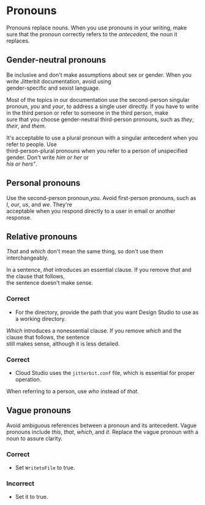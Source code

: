 ﻿# Pronouns
Pronouns replace nouns. When you use pronouns in your writing, make sure that the pronoun correctly refers to the
*antecedent*, the noun it replaces.

## Gender-neutral pronouns
Be inclusive and don't make assumptions about sex or gender. When you write Jitterbit documentation, avoid using  
gender-specific and sexist language.

Most of the topics in our documentation use the second-person singular pronoun, *you* and *your*, to address a
single user directly. If you have to write in the third person or refer to someone in the third person, make  
sure that you choose gender-neutral third-person pronouns, such as *they*, *their*, and *them*.

It's acceptable to use a plural pronoun with a singular antecedent when you refer to people. Use  
third-person-plural pronouns when you refer to a person of unspecified gender. Don't write *him or her* or  
*his or hers"*.


## Personal pronouns
Use the second-person pronoun,*you*. Avoid first-person pronouns, such as *I*, *our*, *us*, and *we*. They're  
acceptable when you respond directly to a user in email or another response.

## Relative pronouns
*That* and *which* don't mean the same thing, so don't use them interchangeably.

In a sentence, *that* introduces an essential clause. If you remove  *that* and the clause that follows,  
the sentence doesn't make sense.

### Correct
- For the directory, provide the path that you want Design Studio to use as a working directory.

*Which* introduces a nonessential clause. If you remove *which* and the clause that follows, the sentence  
still makes sense, although it is less detailed.

### Correct
- Cloud Studio uses the `jitterbit.conf` file, which is essential for proper operation.

When referring to a person, use *who* instead of *that*.

## Vague pronouns
Avoid ambiguous references between a pronoun and its antecedent. Vague pronouns include *this*, *that*,
*which*, and *it*. Replace the vague pronoun with a noun to assure clarity.

### Correct
- Set `WritetoFile` to true.
### Incorrect
- Set it to true.